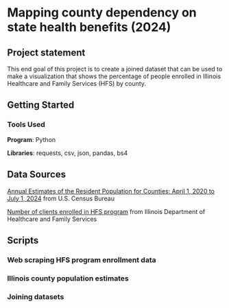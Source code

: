 # Mapping county dependency on state health benefits (2024)

## Project statement

This end goal of this project is to create a joined dataset that can be used to make a visualization that shows the percentage of people enrolled in Illinois Healthcare and Family Services (HFS) by county. 

## Getting Started 

### Tools Used 
<b>Program</b>: Python

<b>Libraries</b>: requests, csv, json, pandas, bs4

## Data Sources 

<a href="https://www.census.gov/data/tables/time-series/demo/popest/2020s-counties-total.html">Annual Estimates of the Resident Population for Counties: April 1, 2020 to July 1, 2024</a> from U.S. Census Bureau 

<a href="https://hfs.illinois.gov/info/factsfigures/program-enrollment/countieslist.html">Number of clients enrolled in HFS program</a> from Illinois Department of Healthcare and Family Services

## Scripts 

### Web scraping HFS program enrollment data 



### Illinois county population estimates



### Joining datasets 




